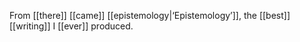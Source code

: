 From [[there]] [[came]] [[epistemology|‘Epistemology’]], the [[best]] [[writing]] I [[ever]] produced.